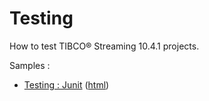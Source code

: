 # Testing

How to test TIBCO&reg; Streaming 10.4.1 projects.

Samples :

* [Testing : Junit](junit/src/site/markdown/index.md) ([html](https://plord12.github.io/samples/10.4.1/testing/junit/))
